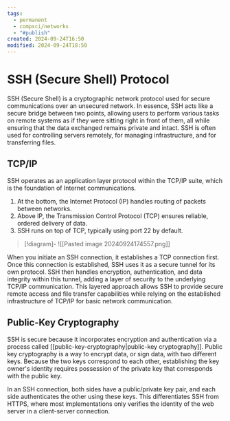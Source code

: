 ```yaml
---
tags:
  - permanent
  - compsci/networks
  - "#publish"
created: 2024-09-24T16:50
modified: 2024-09-24T18:50
---
```

# SSH (Secure Shell) Protocol

SSH (Secure Shell) is a cryptographic network protocol used for secure communications over an unsecured network. In essence, SSH acts like a secure bridge between two points, allowing users to perform various tasks on remote systems as if they were sitting right in front of them, all while ensuring that the data exchanged remains private and intact. SSH is often used for controlling servers remotely, for managing infrastructure, and for transferring files.

## TCP/IP 

SSH operates as an application layer protocol within the TCP/IP suite, which is the foundation of Internet communications.

1. At the bottom, the Internet Protocol (IP) handles routing of packets between networks.
2. Above IP, the Transmission Control Protocol (TCP) ensures reliable, ordered delivery of data.
3. SSH runs on top of TCP, typically using port 22 by default.

> [!diagram]-
> ![[Pasted image 20240924174557.png]]

When you initiate an SSH connection, it establishes a TCP connection first. Once this connection is established, SSH uses it as a secure tunnel for its own protocol. SSH then handles encryption, authentication, and data integrity within this tunnel, adding a layer of security to the underlying TCP/IP communication. This layered approach allows SSH to provide secure remote access and file transfer capabilities while relying on the established infrastructure of TCP/IP for basic network communication.

## Public-Key Cryptography

SSH is secure because it incorporates encryption and authentication via a process called [[public-key-cryptography|public-key cryptography]]. Public key cryptography is a way to encrypt data, or sign data, with two different keys. Because the two keys correspond to each other, establishing the key owner's identity requires possession of the private key that corresponds with the public key.

In an SSH connection, both sides have a public/private key pair, and each side authenticates the other using these keys. This differentiates SSH from HTTPS, where most implementations only verifies the identity of the web server in a client-server connection.